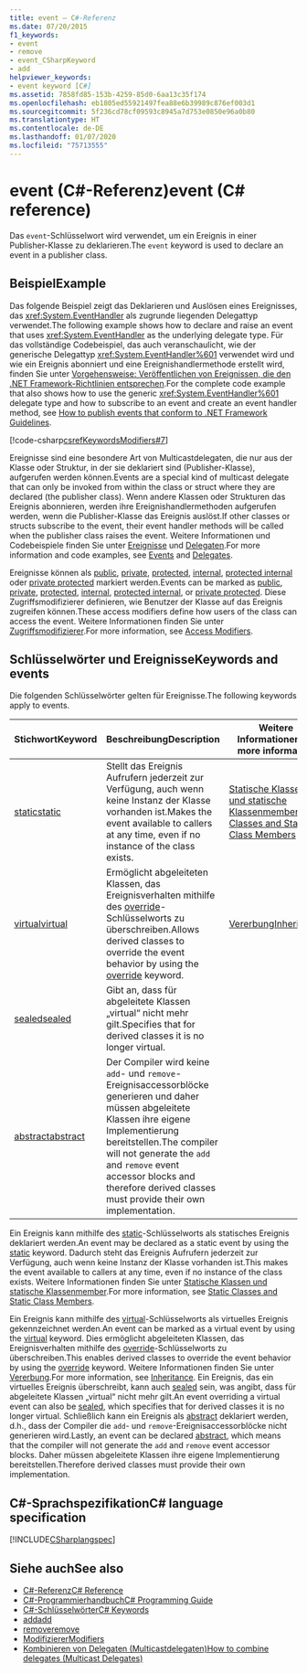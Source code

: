 ```yaml
---
title: event – C#-Referenz
ms.date: 07/20/2015
f1_keywords:
- event
- remove
- event_CSharpKeyword
- add
helpviewer_keywords:
- event keyword [C#]
ms.assetid: 7858fd85-153b-4259-85d0-6aa13c35f174
ms.openlocfilehash: eb1805ed55921497fea88e6b39989c876ef003d1
ms.sourcegitcommit: 5f236cd78cf09593c8945a7d753e0850e96a0b80
ms.translationtype: HT
ms.contentlocale: de-DE
ms.lasthandoff: 01/07/2020
ms.locfileid: "75713555"
---
```

# <a name="event-c-reference"></a><span data-ttu-id="8e545-102">event (C#-Referenz)</span><span class="sxs-lookup"><span data-stu-id="8e545-102">event (C# reference)</span></span>

<span data-ttu-id="8e545-103">Das `event`-Schlüsselwort wird verwendet, um ein Ereignis in einer Publisher-Klasse zu deklarieren.</span><span class="sxs-lookup"><span data-stu-id="8e545-103">The `event` keyword is used to declare an event in a publisher class.</span></span>

## <a name="example"></a><span data-ttu-id="8e545-104">Beispiel</span><span class="sxs-lookup"><span data-stu-id="8e545-104">Example</span></span>

<span data-ttu-id="8e545-105">Das folgende Beispiel zeigt das Deklarieren und Auslösen eines Ereignisses, das <xref:System.EventHandler> als zugrunde liegenden Delegattyp verwendet.</span><span class="sxs-lookup"><span data-stu-id="8e545-105">The following example shows how to declare and raise an event that uses <xref:System.EventHandler> as the underlying delegate type.</span></span> <span data-ttu-id="8e545-106">Für das vollständige Codebeispiel, das auch veranschaulicht, wie der generische Delegattyp <xref:System.EventHandler%601> verwendet wird und wie ein Ereignis abonniert und eine Ereignishandlermethode erstellt wird, finden Sie unter [Vorgehensweise: Veröffentlichen von Ereignissen, die den .NET Framework-Richtlinien entsprechen](../../programming-guide/events/how-to-publish-events-that-conform-to-net-framework-guidelines.md).</span><span class="sxs-lookup"><span data-stu-id="8e545-106">For the complete code example that also shows how to use the generic <xref:System.EventHandler%601> delegate type and how to subscribe to an event and create an event handler method, see [How to publish events that conform to .NET Framework Guidelines](../../programming-guide/events/how-to-publish-events-that-conform-to-net-framework-guidelines.md).</span></span>

[!code-csharp[csrefKeywordsModifiers#7](~/samples/snippets/csharp/VS_Snippets_VBCSharp/csrefKeywordsModifiers/CS/csrefKeywordsModifiers.cs#7)]

<span data-ttu-id="8e545-107">Ereignisse sind eine besondere Art von Multicastdelegaten, die nur aus der Klasse oder Struktur, in der sie deklariert sind (Publisher-Klasse), aufgerufen werden können.</span><span class="sxs-lookup"><span data-stu-id="8e545-107">Events are a special kind of multicast delegate that can only be invoked from within the class or struct where they are declared (the publisher class).</span></span> <span data-ttu-id="8e545-108">Wenn andere Klassen oder Strukturen das Ereignis abonnieren, werden ihre Ereignishandlermethoden aufgerufen werden, wenn die Publisher-Klasse das Ereignis auslöst.</span><span class="sxs-lookup"><span data-stu-id="8e545-108">If other classes or structs subscribe to the event, their event handler methods will be called when the publisher class raises the event.</span></span> <span data-ttu-id="8e545-109">Weitere Informationen und Codebeispiele finden Sie unter [Ereignisse](../../programming-guide/events/index.md) und [Delegaten](../../programming-guide/delegates/index.md).</span><span class="sxs-lookup"><span data-stu-id="8e545-109">For more information and code examples, see [Events](../../programming-guide/events/index.md) and [Delegates](../../programming-guide/delegates/index.md).</span></span>

<span data-ttu-id="8e545-110">Ereignisse können als [public](./public.md), [private](./private.md), [protected](./protected.md), [internal](./internal.md), [protected internal](./protected-internal.md) oder [private protected](./private-protected.md) markiert werden.</span><span class="sxs-lookup"><span data-stu-id="8e545-110">Events can be marked as [public](./public.md), [private](./private.md), [protected](./protected.md), [internal](./internal.md), [protected internal](./protected-internal.md), or [private protected](./private-protected.md).</span></span> <span data-ttu-id="8e545-111">Diese Zugriffsmodifizierer definieren, wie Benutzer der Klasse auf das Ereignis zugreifen können.</span><span class="sxs-lookup"><span data-stu-id="8e545-111">These access modifiers define how users of the class can access the event.</span></span> <span data-ttu-id="8e545-112">Weitere Informationen finden Sie unter [Zugriffsmodifizierer](../../programming-guide/classes-and-structs/access-modifiers.md).</span><span class="sxs-lookup"><span data-stu-id="8e545-112">For more information, see [Access Modifiers](../../programming-guide/classes-and-structs/access-modifiers.md).</span></span>

## <a name="keywords-and-events"></a><span data-ttu-id="8e545-113">Schlüsselwörter und Ereignisse</span><span class="sxs-lookup"><span data-stu-id="8e545-113">Keywords and events</span></span>

<span data-ttu-id="8e545-114">Die folgenden Schlüsselwörter gelten für Ereignisse.</span><span class="sxs-lookup"><span data-stu-id="8e545-114">The following keywords apply to events.</span></span>

|<span data-ttu-id="8e545-115">Stichwort</span><span class="sxs-lookup"><span data-stu-id="8e545-115">Keyword</span></span>|<span data-ttu-id="8e545-116">Beschreibung</span><span class="sxs-lookup"><span data-stu-id="8e545-116">Description</span></span>|<span data-ttu-id="8e545-117">Weitere Informationen</span><span class="sxs-lookup"><span data-stu-id="8e545-117">For more information</span></span>|
|-------------|-----------------|--------------------------|
|[<span data-ttu-id="8e545-118">static</span><span class="sxs-lookup"><span data-stu-id="8e545-118">static</span></span>](./static.md)|<span data-ttu-id="8e545-119">Stellt das Ereignis Aufrufern jederzeit zur Verfügung, auch wenn keine Instanz der Klasse vorhanden ist.</span><span class="sxs-lookup"><span data-stu-id="8e545-119">Makes the event available to callers at any time, even if no instance of the class exists.</span></span>|[<span data-ttu-id="8e545-120">Statische Klassen und statische Klassenmember</span><span class="sxs-lookup"><span data-stu-id="8e545-120">Static Classes and Static Class Members</span></span>](../../programming-guide/classes-and-structs/static-classes-and-static-class-members.md)|
|[<span data-ttu-id="8e545-121">virtual</span><span class="sxs-lookup"><span data-stu-id="8e545-121">virtual</span></span>](./virtual.md)|<span data-ttu-id="8e545-122">Ermöglicht abgeleiteten Klassen, das Ereignisverhalten mithilfe des [override](./override.md)-Schlüsselworts zu überschreiben.</span><span class="sxs-lookup"><span data-stu-id="8e545-122">Allows derived classes to override the event behavior by using the [override](./override.md) keyword.</span></span>|[<span data-ttu-id="8e545-123">Vererbung</span><span class="sxs-lookup"><span data-stu-id="8e545-123">Inheritance</span></span>](../../programming-guide/classes-and-structs/inheritance.md)|
|[<span data-ttu-id="8e545-124">sealed</span><span class="sxs-lookup"><span data-stu-id="8e545-124">sealed</span></span>](./sealed.md)|<span data-ttu-id="8e545-125">Gibt an, dass für abgeleitete Klassen „virtual“ nicht mehr gilt.</span><span class="sxs-lookup"><span data-stu-id="8e545-125">Specifies that for derived classes it is no longer virtual.</span></span>||
|[<span data-ttu-id="8e545-126">abstract</span><span class="sxs-lookup"><span data-stu-id="8e545-126">abstract</span></span>](./abstract.md)|<span data-ttu-id="8e545-127">Der Compiler wird keine `add`- und `remove`-Ereignisaccessorblöcke generieren und daher müssen abgeleitete Klassen ihre eigene Implementierung bereitstellen.</span><span class="sxs-lookup"><span data-stu-id="8e545-127">The compiler will not generate the `add` and `remove` event accessor blocks and therefore derived classes must provide their own implementation.</span></span>||

<span data-ttu-id="8e545-128">Ein Ereignis kann mithilfe des [static](./static.md)-Schlüsselworts als statisches Ereignis deklariert werden.</span><span class="sxs-lookup"><span data-stu-id="8e545-128">An event may be declared as a static event by using the [static](./static.md) keyword.</span></span> <span data-ttu-id="8e545-129">Dadurch steht das Ereignis Aufrufern jederzeit zur Verfügung, auch wenn keine Instanz der Klasse vorhanden ist.</span><span class="sxs-lookup"><span data-stu-id="8e545-129">This makes the event available to callers at any time, even if no instance of the class exists.</span></span> <span data-ttu-id="8e545-130">Weitere Informationen finden Sie unter [Statische Klassen und statische Klassenmember](../../programming-guide/classes-and-structs/static-classes-and-static-class-members.md).</span><span class="sxs-lookup"><span data-stu-id="8e545-130">For more information, see [Static Classes and Static Class Members](../../programming-guide/classes-and-structs/static-classes-and-static-class-members.md).</span></span>

<span data-ttu-id="8e545-131">Ein Ereignis kann mithilfe des [virtual](./virtual.md)-Schlüsselworts als virtuelles Ereignis gekennzeichnet werden.</span><span class="sxs-lookup"><span data-stu-id="8e545-131">An event can be marked as a virtual event by using the [virtual](./virtual.md) keyword.</span></span> <span data-ttu-id="8e545-132">Dies ermöglicht abgeleiteten Klassen, das Ereignisverhalten mithilfe des [override](./override.md)-Schlüsselworts zu überschreiben.</span><span class="sxs-lookup"><span data-stu-id="8e545-132">This enables derived classes to override the event behavior by using the [override](./override.md) keyword.</span></span> <span data-ttu-id="8e545-133">Weitere Informationen finden Sie unter [Vererbung](../../programming-guide/classes-and-structs/inheritance.md).</span><span class="sxs-lookup"><span data-stu-id="8e545-133">For more information, see [Inheritance](../../programming-guide/classes-and-structs/inheritance.md).</span></span> <span data-ttu-id="8e545-134">Ein Ereignis, das ein virtuelles Ereignis überschreibt, kann auch [sealed](./sealed.md) sein, was angibt, dass für abgeleitete Klassen „virtual“ nicht mehr gilt.</span><span class="sxs-lookup"><span data-stu-id="8e545-134">An event overriding a virtual event can also be [sealed](./sealed.md), which specifies that for derived classes it is no longer virtual.</span></span> <span data-ttu-id="8e545-135">Schließlich kann ein Ereignis als [abstract](./abstract.md) deklariert werden, d.h., dass der Compiler die `add`- und `remove`-Ereignisaccessorblöcke nicht generieren wird.</span><span class="sxs-lookup"><span data-stu-id="8e545-135">Lastly, an event can be declared [abstract](./abstract.md), which means that the compiler will not generate the `add` and `remove` event accessor blocks.</span></span> <span data-ttu-id="8e545-136">Daher müssen abgeleitete Klassen ihre eigene Implementierung bereitstellen.</span><span class="sxs-lookup"><span data-stu-id="8e545-136">Therefore derived classes must provide their own implementation.</span></span>

## <a name="c-language-specification"></a><span data-ttu-id="8e545-137">C#-Sprachspezifikation</span><span class="sxs-lookup"><span data-stu-id="8e545-137">C# language specification</span></span>

[!INCLUDE[CSharplangspec](~/includes/csharplangspec-md.md)]

## <a name="see-also"></a><span data-ttu-id="8e545-138">Siehe auch</span><span class="sxs-lookup"><span data-stu-id="8e545-138">See also</span></span>

- [<span data-ttu-id="8e545-139">C#-Referenz</span><span class="sxs-lookup"><span data-stu-id="8e545-139">C# Reference</span></span>](../index.md)
- [<span data-ttu-id="8e545-140">C#-Programmierhandbuch</span><span class="sxs-lookup"><span data-stu-id="8e545-140">C# Programming Guide</span></span>](../../programming-guide/index.md)
- [<span data-ttu-id="8e545-141">C#-Schlüsselwörter</span><span class="sxs-lookup"><span data-stu-id="8e545-141">C# Keywords</span></span>](./index.md)
- [<span data-ttu-id="8e545-142">add</span><span class="sxs-lookup"><span data-stu-id="8e545-142">add</span></span>](./add.md)
- [<span data-ttu-id="8e545-143">remove</span><span class="sxs-lookup"><span data-stu-id="8e545-143">remove</span></span>](./remove.md)
- [<span data-ttu-id="8e545-144">Modifizierer</span><span class="sxs-lookup"><span data-stu-id="8e545-144">Modifiers</span></span>](index.md)
- [<span data-ttu-id="8e545-145">Kombinieren von Delegaten (Multicastdelegaten)</span><span class="sxs-lookup"><span data-stu-id="8e545-145">How to combine delegates (Multicast Delegates)</span></span>](../../programming-guide/delegates/how-to-combine-delegates-multicast-delegates.md)
